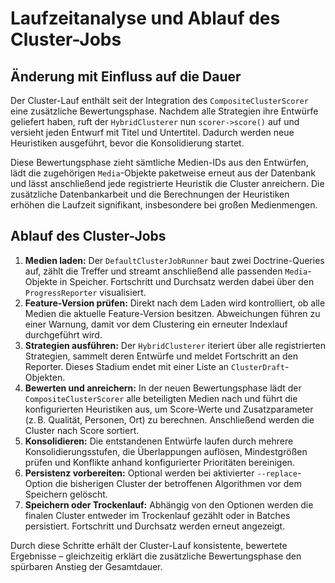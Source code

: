 # Laufzeitanalyse und Ablauf des Cluster-Jobs

## Änderung mit Einfluss auf die Dauer

Der Cluster-Lauf enthält seit der Integration des `CompositeClusterScorer` eine zusätzliche Bewertungsphase. Nachdem alle Strategien ihre Entwürfe geliefert haben, ruft der `HybridClusterer` nun `scorer->score()` auf und versieht jeden Entwurf mit Titel und Untertitel. Dadurch werden neue Heuristiken ausgeführt, bevor die Konsolidierung startet.

Diese Bewertungsphase zieht sämtliche Medien-IDs aus den Entwürfen, lädt die zugehörigen `Media`-Objekte paketweise erneut aus der Datenbank und lässt anschließend jede registrierte Heuristik die Cluster anreichern. Die zusätzliche Datenbankarbeit und die Berechnungen der Heuristiken erhöhen die Laufzeit signifikant, insbesondere bei großen Medienmengen.

## Ablauf des Cluster-Jobs

1. **Medien laden:** Der `DefaultClusterJobRunner` baut zwei Doctrine-Queries auf, zählt die Treffer und streamt anschließend alle passenden `Media`-Objekte in Speicher. Fortschritt und Durchsatz werden dabei über den `ProgressReporter` visualisiert.
2. **Feature-Version prüfen:** Direkt nach dem Laden wird kontrolliert, ob alle Medien die aktuelle Feature-Version besitzen. Abweichungen führen zu einer Warnung, damit vor dem Clustering ein erneuter Indexlauf durchgeführt wird.
3. **Strategien ausführen:** Der `HybridClusterer` iteriert über alle registrierten Strategien, sammelt deren Entwürfe und meldet Fortschritt an den Reporter. Dieses Stadium endet mit einer Liste an `ClusterDraft`-Objekten.
4. **Bewerten und anreichern:** In der neuen Bewertungsphase lädt der `CompositeClusterScorer` alle beteiligten Medien nach und führt die konfigurierten Heuristiken aus, um Score-Werte und Zusatzparameter (z. B. Qualität, Personen, Ort) zu berechnen. Anschließend werden die Cluster nach Score sortiert.
5. **Konsolidieren:** Die entstandenen Entwürfe laufen durch mehrere Konsolidierungsstufen, die Überlappungen auflösen, Mindestgrößen prüfen und Konflikte anhand konfigurierter Prioritäten bereinigen.
6. **Persistenz vorbereiten:** Optional werden bei aktivierter `--replace`-Option die bisherigen Cluster der betroffenen Algorithmen vor dem Speichern gelöscht.
7. **Speichern oder Trockenlauf:** Abhängig von den Optionen werden die finalen Cluster entweder im Trockenlauf gezählt oder in Batches persistiert. Fortschritt und Durchsatz werden erneut angezeigt.

Durch diese Schritte erhält der Cluster-Lauf konsistente, bewertete Ergebnisse – gleichzeitig erklärt die zusätzliche Bewertungsphase den spürbaren Anstieg der Gesamtdauer.
